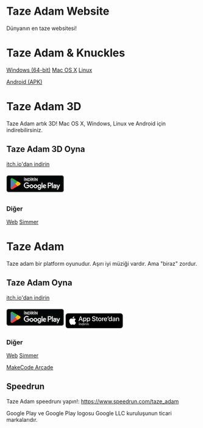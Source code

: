 # Taze Adam Website

Dünyanın en taze websitesi!

# Taze Adam & Knuckles
[Windows (64-bit)](https://www.mediafire.com/file/2dqoztbevcbllfz/TAZEADAMandKnuckles.zip/file)
[Mac OS X](https://www.mediafire.com/file/952sckr3ouumb75/Taze_Adam_%2526KnucklesMac.zip/file)
[Linux](https://www.mediafire.com/file/952sckr3ouumb75/Taze_Adam_%2526KnucklesMac.zip/file)

[Android (APK)](https://www.mediafire.com/file/n6dm8pn60q2wmm1/AndroidAdamAndKnuckles.apk/file)

# Taze Adam 3D

Taze Adam artık 3D! Mac OS X, Windows, Linux ve Android için indirebilirsiniz.

## Taze Adam 3D Oyna
[itch.io'dan indirin](https://spacechuck.itch.io/taze-adam-3d)

[![Google Play](playstoretr.png)](https://play.google.com/store/apps/details?id=com.SpaceChuck.TAZEADAM3D)

### Diğer
[Web](play/playtazeadam3d.md)
[Simmer](https://simmer.io/@SpaceChuck/taze-adam-3d)

# Taze Adam
Taze adam bir platform oyunudur. Aşırı iyi müziği vardır. Ama "biraz" zordur.


## Taze Adam Oyna
[itch.io'dan indirin](https://spacechuck.itch.io/taze-adam)

[![Google Play](playstoretr.png)](https://play.google.com/store/apps/details?id=com.SpaceChuck.tazeadam)
[![App Store](appstoretr.png)](https://apps.apple.com/tr/app/taze-adam/id1661545935)


### Diğer
[Web](https://spacechuck.github.io/play-taze-adam/)
[Simmer](https://simmer.io/@SpaceChuck/taze-adam)

[MakeCode Arcade](https://makecode.com/_d0bbXA0cJJ5Ta)

## Speedrun

Taze Adam speedrunı yapın!: https://www.speedrun.com/taze_adam

Google Play ve Google Play logosu Google LLC kuruluşunun ticari markalarıdır.
